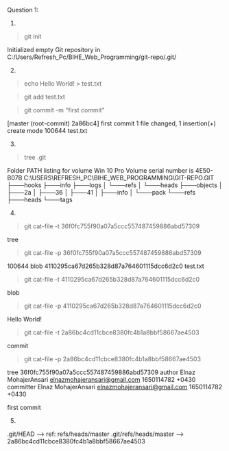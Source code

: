 Question 1:

1)
> git init

Initialized empty Git repository in C:/Users/Refresh_Pc/BIHE_Web_Programming/git-repo/.git/


2)
> echo Hello World! > test.txt


> git add test.txt


> git commit -m "first commit"

[master (root-commit) 2a86bc4] first commit
 1 file changed, 1 insertion(+)
 create mode 100644 test.txt
 
 
3)
> tree .git

Folder PATH listing for volume Win 10 Pro
Volume serial number is 4E50-B07B
C:\USERS\REFRESH_PC\BIHE_WEB_PROGRAMMING\GIT-REPO\.GIT
├───hooks
├───info
├───logs
│   └───refs
│       └───heads
├───objects
│   ├───2a
│   ├───36
│   ├───41
│   ├───info
│   └───pack
└───refs
    ├───heads
    └───tags


4)
> git cat-file -t 36f0fc755f90a07a5ccc557487459886abd57309

tree

> git cat-file -p 36f0fc755f90a07a5ccc557487459886abd57309

100644 blob 4110295ca67d265b328d87a764601115dcc6d2c0    test.txt

> git cat-file -t 4110295ca67d265b328d87a764601115dcc6d2c0

blob

> git cat-file -p 4110295ca67d265b328d87a764601115dcc6d2c0

Hello World!

> git cat-file -t 2a86bc4cd11cbce8380fc4b1a8bbf58667ae4503

commit

> git cat-file -p 2a86bc4cd11cbce8380fc4b1a8bbf58667ae4503

tree 36f0fc755f90a07a5ccc557487459886abd57309
author Elnaz MohajerAnsari <elnazmohajeransari@gmail.com> 1650114782 +0430
committer Elnaz MohajerAnsari <elnazmohajeransari@gmail.com> 1650114782 +0430

first commit


5)
.git/HEAD --> ref: refs/heads/master
.git/refs/heads/master --> 2a86bc4cd11cbce8380fc4b1a8bbf58667ae4503

